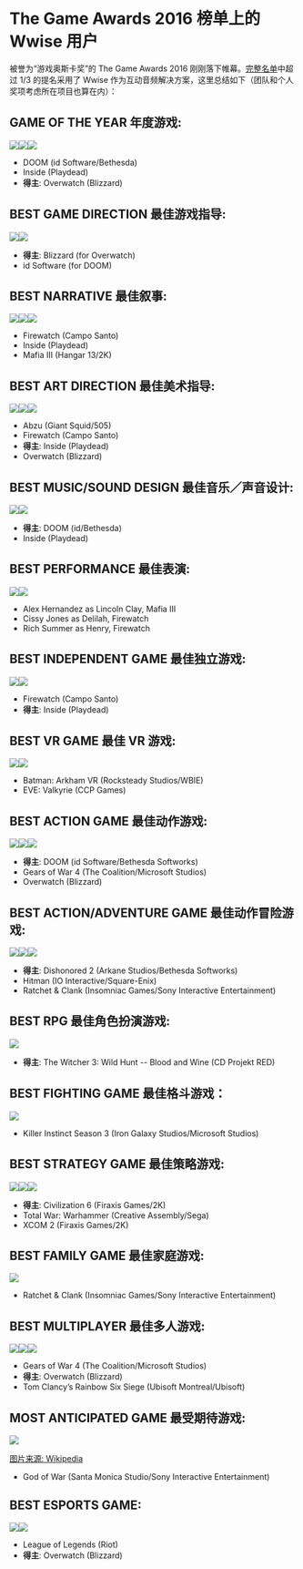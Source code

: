 # The Game Awards 2016 榜单上的 Wwise 用户

被誉为“游戏奥斯卡奖”的 The Game Awards 2016 刚刚落下帷幕。[完整名单](http://thegameawards.com/nominees/)中超过 1/3 的提名采用了 Wwise 作为互动音频解决方案，这里总结如下（团队和个人奖项考虑所在项目也算在内）：

## GAME OF THE YEAR 年度游戏:

![](https://github.com/akchina/learnwwisecn/blob/master/Wwise-TGA2016/images/wwise-doom.jpeg?raw=true)![](https://github.com/akchina/learnwwisecn/blob/master/Wwise-TGA2016/images/wwise-inside.jpeg?raw=true)![](https://github.com/akchina/learnwwisecn/blob/master/Wwise-TGA2016/images/wwise-overwatch.jpeg?raw=true)

- DOOM (id Software/Bethesda)
- Inside (Playdead)
- **得主**: Overwatch (Blizzard)


## BEST GAME DIRECTION 最佳游戏指导:

![](https://github.com/akchina/learnwwisecn/blob/master/Wwise-TGA2016/images/wwise-overwatch.jpeg?raw=true)![](https://github.com/akchina/learnwwisecn/blob/master/Wwise-TGA2016/images/wwise-doom.jpeg?raw=true)

- **得主**: Blizzard (for Overwatch)
- id Software (for DOOM)

## BEST NARRATIVE 最佳叙事:

![](https://github.com/akchina/learnwwisecn/blob/master/Wwise-TGA2016/images/wwise-firewatch.jpeg?raw=true)![](https://github.com/akchina/learnwwisecn/blob/master/Wwise-TGA2016/images/wwise-inside.jpeg?raw=true)![](https://github.com/akchina/learnwwisecn/blob/master/Wwise-TGA2016/images/wwise-mafia3.jpeg?raw=true)

- Firewatch (Campo Santo)
- Inside (Playdead)
- Mafia III (Hangar 13/2K)


## BEST ART DIRECTION 最佳美术指导:

![](https://github.com/akchina/learnwwisecn/blob/master/Wwise-TGA2016/images/wwise-abzu.jpeg?raw=true)![](https://github.com/akchina/learnwwisecn/blob/master/Wwise-TGA2016/images/wwise-inside.jpeg?raw=true)![](https://github.com/akchina/learnwwisecn/blob/master/Wwise-TGA2016/images/wwise-overwatch.jpeg?raw=true)

- Abzu (Giant Squid/505)
- Firewatch (Campo Santo)
- **得主**: Inside (Playdead)
- Overwatch (Blizzard)


## BEST MUSIC/SOUND DESIGN 最佳音乐／声音设计:

![](https://github.com/akchina/learnwwisecn/blob/master/Wwise-TGA2016/images/wwise-doom.jpeg?raw=true)![](https://github.com/akchina/learnwwisecn/blob/master/Wwise-TGA2016/images/wwise-inside.jpeg?raw=true)

- **得主**: DOOM (id/Bethesda)
- Inside (Playdead)


## BEST PERFORMANCE 最佳表演:

![](https://github.com/akchina/learnwwisecn/blob/master/Wwise-TGA2016/images/wwise-mafia3.jpeg?raw=true)![](https://github.com/akchina/learnwwisecn/blob/master/Wwise-TGA2016/images/wwise-firewatch.jpeg?raw=true)

- Alex Hernandez as Lincoln Clay, Mafia III
- Cissy Jones as Delilah, Firewatch
- Rich Summer as Henry, Firewatch


## BEST INDEPENDENT GAME 最佳独立游戏:

![](https://github.com/akchina/learnwwisecn/blob/master/Wwise-TGA2016/images/wwise-firewatch.jpeg?raw=true)![](https://github.com/akchina/learnwwisecn/blob/master/Wwise-TGA2016/images/wwise-inside.jpeg?raw=true)

- Firewatch (Campo Santo)
- **得主**: Inside (Playdead)


## BEST VR GAME 最佳 VR 游戏:

![](https://github.com/akchina/learnwwisecn/blob/master/Wwise-TGA2016/images/wwise-batmanvr.jpeg?raw=true)![](https://github.com/akchina/learnwwisecn/blob/master/Wwise-TGA2016/images/wwise-eve-valkyrie.jpeg?raw=true)

- Batman: Arkham VR (Rocksteady Studios/WBIE)
- EVE: Valkyrie (CCP Games)


## BEST ACTION GAME 最佳动作游戏:

![](https://github.com/akchina/learnwwisecn/blob/master/Wwise-TGA2016/images/wwise-doom.jpeg?raw=true)![](https://github.com/akchina/learnwwisecn/blob/master/Wwise-TGA2016/images/wwise-gearsofwar4.jpeg?raw=true)![](https://github.com/akchina/learnwwisecn/blob/master/Wwise-TGA2016/images/wwise-overwatch.jpeg?raw=true)

- **得主**: DOOM (id Software/Bethesda Softworks)
- Gears of War 4 (The Coalition/Microsoft Studios)
- Overwatch (Blizzard)


## BEST ACTION/ADVENTURE GAME 最佳动作冒险游戏:

![](https://github.com/akchina/learnwwisecn/blob/master/Wwise-TGA2016/images/wwise-dishonored2.jpeg?raw=true)![](https://github.com/akchina/learnwwisecn/blob/master/Wwise-TGA2016/images/wwise-hitman2016.jpg?raw=true)![](https://github.com/akchina/learnwwisecn/blob/master/Wwise-TGA2016/images/wwise-ratchet+clank.jpeg?raw=true)

- **得主**: Dishonored 2 (Arkane Studios/Bethesda Softworks)
- Hitman (IO Interactive/Square-Enix)
- Ratchet & Clank (Insomniac Games/Sony Interactive Entertainment)


## BEST RPG 最佳角色扮演游戏:

![](https://github.com/akchina/learnwwisecn/blob/master/Wwise-TGA2016/images/wwise-witcher-Blood_and_wine_art.jpg?raw=true)

- **得主**: The Witcher 3: Wild Hunt -- Blood and Wine (CD Projekt RED)


## BEST FIGHTING GAME 最佳格斗游戏：

![](https://github.com/akchina/learnwwisecn/blob/master/Wwise-TGA2016/images/wwise-killerinstincts3.jpeg?raw=true)

- Killer Instinct Season 3 (Iron Galaxy Studios/Microsoft Studios)


## BEST STRATEGY GAME 最佳策略游戏:

![](https://github.com/akchina/learnwwisecn/blob/master/Wwise-TGA2016/images/wwise-civilization6.jpeg?raw=true)![](https://github.com/akchina/learnwwisecn/blob/master/Wwise-TGA2016/images/wwise-totalwar-warhammer.jpeg?raw=true)![](https://github.com/akchina/learnwwisecn/blob/master/Wwise-TGA2016/images/wwise-xcom2.jpeg?raw=true)

- **得主**: Civilization 6 (Firaxis Games/2K)
- Total War: Warhammer (Creative Assembly/Sega)
- XCOM 2 (Firaxis Games/2K)


## BEST FAMILY GAME 最佳家庭游戏:

![](https://github.com/akchina/learnwwisecn/blob/master/Wwise-TGA2016/images/wwise-ratchet+clank.jpeg?raw=true)

- Ratchet & Clank (Insomniac Games/Sony Interactive Entertainment)


## BEST MULTIPLAYER 最佳多人游戏:

![](https://github.com/akchina/learnwwisecn/blob/master/Wwise-TGA2016/images/wwise-gearsofwar4.jpeg?raw=true)![](https://github.com/akchina/learnwwisecn/blob/master/Wwise-TGA2016/images/wwise-overwatch.jpeg?raw=true)![](https://github.com/akchina/learnwwisecn/blob/master/Wwise-TGA2016/images/wwise-rainbow6siege.jpeg?raw=true)

- Gears of War 4 (The Coalition/Microsoft Studios)
- **得主**: Overwatch (Blizzard)
- Tom Clancy’s Rainbow Six Siege (Ubisoft Montreal/Ubisoft)


## MOST ANTICIPATED GAME 最受期待游戏:

![](https://github.com/akchina/learnwwisecn/blob/master/Wwise-TGA2016/images/wwise-God_of_War_PS4.jpg?raw=true)

[图片来源: Wikipedia](https://en.wikipedia.org/wiki/God_of_War_(upcoming_video_game))

- God of War (Santa Monica Studio/Sony Interactive Entertainment)


## BEST ESPORTS GAME:

![](https://github.com/akchina/learnwwisecn/blob/master/Wwise-TGA2016/images/wwise-lol.jpeg?raw=true)![](https://github.com/akchina/learnwwisecn/blob/master/Wwise-TGA2016/images/wwise-overwatch.jpeg?raw=true)

- League of Legends (Riot)
- **得主**: Overwatch (Blizzard)




